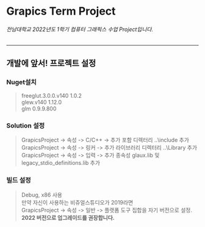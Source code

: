 # Grapics Term Project   
###### 전남대학교 2022년도 1학기 컴퓨터 그래픽스 수업 Project입니다.
--------
## 개발에 앞서! 프로젝트 설정
### Nuget설치
> freeglut.3.0.0.v140 1.0.2  
> glew.v140 1.12.0  
> glm 0.9.9.800

### Solution 설정
> GrapicsProject -> 속성 -> C/C++ -> 추가 포함 디렉터리 ..\include 추가  
> GrapicsProject -> 속성 -> 링커 -> 추가 라이브러리 디렉터리 ..\Library 추가  
> GrapicsProject -> 속성 -> 입력 -> 추가 종속성 glaux.lib 및 legacy_stdio_definitions.lib 추가  

### 빌드 설정
> Debug, x86 사용  
> 만약 자신이 사용하는 비쥬얼스튜디오가 2019라면  
> GrapicsProject -> 속성 -> 일반 -> 플랫폼 도구 집합을 자기 버전으로 설정. **2022 버전으로 업그레이드를 권장합니다.**
